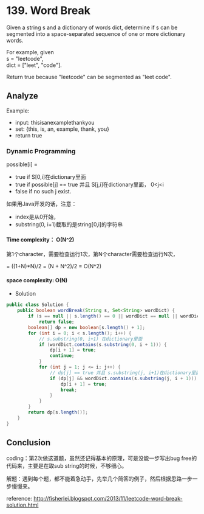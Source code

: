 # 139. Word Break 

Given a string s and a dictionary of words dict, determine if s can be segmented into a space-separated sequence of one or more dictionary words.

For example, given  
s = "leetcode",  
dict = ["leet", "code"].

Return true because "leetcode" can be segmented as "leet code".

## Analyze

Example:
  
- input: thisisanexamplethankyou  
- set: {this, is, an, example, thank, you}  
- return true

### Dynamic Programming

possible[i] =  

- true	if	S[0,i]在dictionary里面
- true	if	possible[j] == true 并且 S[j,i]在dictionary里面， 0<j<i
- false	if	no such j exist.

如果用Java开发的话，注意：

- index是从0开始，
- substring(0, i+1)截取的是string[0,i]的字符串

#### Time complexity： O(N^2)

第1个character，需要检查运行1次，第N个character需要检查运行N次，

= ((1+N)*N)/2 = (N + N^2)/2 = O(N^2)
             
#### space complexity: O(N)

- Solution

```java
public class Solution {
	public boolean wordBreak(String s, Set<String> wordDict) {
		if (s == null || s.length() == 0 || wordDict == null || wordDict.size() == 0)
			return false;
		boolean[] dp = new boolean[s.length() + 1];
		for (int i = 0; i < s.length(); i++) {
			// s.substring(0, i+1) 在dictionary里面
			if (wordDict.contains(s.substring(0, i + 1))) {
				dp[i + 1] = true;
				continue;
			}
			for (int j = 1; j <= i; j++) {
				// dp[j] == true 并且 s.substring(j, i+1)在dictionary里面
				if (dp[j] && wordDict.contains(s.substring(j, i + 1))) {
					dp[i + 1] = true;
					break;
				}
			}
		}
		return dp[s.length()];
	}
}
```

## Conclusion

coding：第2次做这道题，虽然还记得基本的原理，可是没能一步写出bug free的代码来，主要是在取sub string的时候，不够细心。

解题：遇到每个题，都不能着急动手，先举几个简答的例子，然后根据思路一步一步慢慢来。


reference: http://fisherlei.blogspot.com/2013/11/leetcode-word-break-solution.html